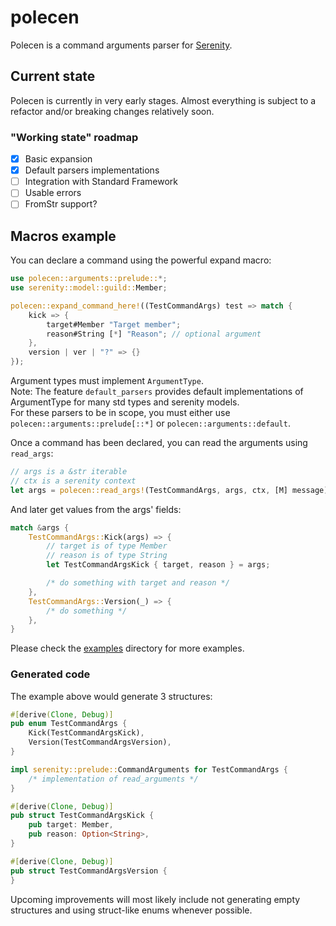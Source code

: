 # polecen

Polecen is a command arguments parser for [Serenity][serenity].  

## Current state

Polecen is currently in very early stages. Almost everything is subject to a refactor and/or breaking changes relatively soon.  

### "Working state" roadmap

- [x] Basic expansion
- [x] Default parsers implementations
- [ ] Integration with Standard Framework
- [ ] Usable errors
- [ ] FromStr support?

## Macros example

You can declare a command using the powerful expand macro:

```rust
use polecen::arguments::prelude::*;
use serenity::model::guild::Member;

polecen::expand_command_here!((TestCommandArgs) test => match {
    kick => {
        target#Member "Target member";
        reason#String [*] "Reason"; // optional argument
    },
    version | ver | "?" => {}
});
```

Argument types must implement `ArgumentType`.  
Note: The feature `default_parsers` provides default implementations of ArgumentType for many std types and serenity models.  
For these parsers to be in scope, you must either use `polecen::arguments::prelude[::*]` or `polecen::arguments::default`.

Once a command has been declared, you can read the arguments using `read_args`:

```rust
// args is a &str iterable
// ctx is a serenity context
let args = polecen::read_args!(TestCommandArgs, args, ctx, [M] message)?; // ➾ TestCommandArgs
```

And later get values from the args' fields:

```rust
match &args {
    TestCommandArgs::Kick(args) => {
        // target is of type Member
        // reason is of type String
        let TestCommandArgsKick { target, reason } = args;

        /* do something with target and reason */
    },
    TestCommandArgs::Version(_) => {
        /* do something */
    },
}
```

Please check the [examples](./examples) directory for more examples.

### Generated code

The example above would generate 3 structures:

```rust
#[derive(Clone, Debug)]
pub enum TestCommandArgs {
    Kick(TestCommandArgsKick),
    Version(TestCommandArgsVersion),
}

impl serenity::prelude::CommandArguments for TestCommandArgs {
    /* implementation of read_arguments */
}

#[derive(Clone, Debug)]
pub struct TestCommandArgsKick {
    pub target: Member,
    pub reason: Option<String>,
}

#[derive(Clone, Debug)]
pub struct TestCommandArgsVersion {
}
```

Upcoming improvements will most likely include not generating empty structures and using struct-like enums whenever possible.

[serenity]: https://github.com/serenity-rs/serenity
